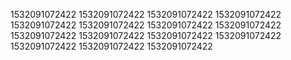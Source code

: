 1532091072422
1532091072422
1532091072422
1532091072422
1532091072422
1532091072422
1532091072422
1532091072422
1532091072422
1532091072422
1532091072422
1532091072422
1532091072422
1532091072422
1532091072422